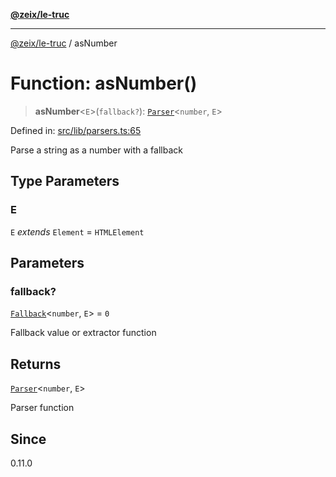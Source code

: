 [**@zeix/le-truc**](../README.md)

***

[@zeix/le-truc](../globals.md) / asNumber

# Function: asNumber()

> **asNumber**\<`E`\>(`fallback?`): [`Parser`](../type-aliases/Parser.md)\<`number`, `E`\>

Defined in: [src/lib/parsers.ts:65](https://github.com/zeixcom/ui-element/blob/824b5fcbd5a33ce95b6c2a43bfe0cce0fd18afb8/src/lib/parsers.ts#L65)

Parse a string as a number with a fallback

## Type Parameters

### E

`E` *extends* `Element` = `HTMLElement`

## Parameters

### fallback?

[`Fallback`](../type-aliases/Fallback.md)\<`number`, `E`\> = `0`

Fallback value or extractor function

## Returns

[`Parser`](../type-aliases/Parser.md)\<`number`, `E`\>

Parser function

## Since

0.11.0
